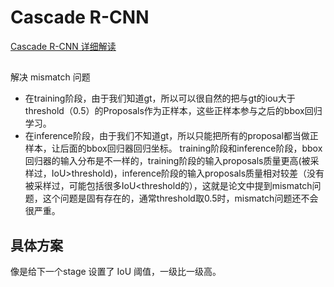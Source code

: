 # Cascade R-CNN
[Cascade R-CNN 详细解读](https://zhuanlan.zhihu.com/p/42553957)

## 
解决 mismatch 问题
- 在training阶段，由于我们知道gt，所以可以很自然的把与gt的iou大于threshold（0.5）的Proposals作为正样本，这些正样本参与之后的bbox回归学习。
- 在inference阶段，由于我们不知道gt，所以只能把所有的proposal都当做正样本，让后面的bbox回归器回归坐标。
training阶段和inference阶段，bbox回归器的输入分布是不一样的，training阶段的输入proposals质量更高(被采样过，IoU>threshold)，inference阶段的输入proposals质量相对较差（没有被采样过，可能包括很多IoU<threshold的），这就是论文中提到mismatch问题，这个问题是固有存在的，通常threshold取0.5时，mismatch问题还不会很严重。

## 具体方案
像是给下一个stage 设置了 IoU 阈值，一级比一级高。
